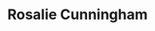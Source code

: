 ---
title: "Rosalie Cunningham"
summary: "Rosalie Cunningham is an English singer-songwriter. After the split of the band Ipso Facto, Cunningham started a new project named Purson. She has performed as a solo artist since 2017."
slug: "rosalie-cunningham"
image: "rosalie-cunningham.jpg"
apple_music_artist_url: "https://music.apple.com/gb/artist/rosalie-cunningham/300418835"
wikipedia_url: "https://en.wikipedia.org/wiki/Rosalie_Cunningham"
---